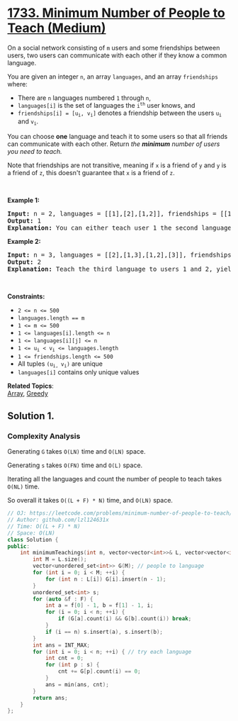 # [1733. Minimum Number of People to Teach (Medium)](https://leetcode.com/problems/minimum-number-of-people-to-teach/submissions/)

<p>On a social network consisting of <code>m</code> users and some friendships between users, two users can communicate with each other if they know a common language.</p>

<p>You are given an integer <code>n</code>, an array <code>languages</code>, and an array <code>friendships</code> where:</p>

<ul>
	<li>There are <code>n</code> languages numbered <code>1</code> through <code>n</code>,</li>
	<li><code>languages[i]</code> is the set of languages the <code>i<sup>​​​​​​th</sup></code>​​​​ user knows, and</li>
	<li><code>friendships[i] = [u<sub>​​​​​​i</sub>​​​, v<sub>​​​​​​i</sub>]</code> denotes a friendship between the users <code>u<sup>​​​​​</sup><sub>​​​​​​i</sub></code>​​​​​ and <code>v<sub>i</sub></code>.</li>
</ul>

<p>You can choose <strong>one</strong> language and teach it to some users so that all friends can communicate with each other. Return <i data-stringify-type="italic">the</i> <i><strong>minimum</strong> </i><i data-stringify-type="italic">number of users you need to teach.</i></p>
Note that friendships are not transitive, meaning if <code>x</code> is a friend of <code>y</code> and <code>y</code> is a friend of <code>z</code>, this doesn't guarantee that <code>x</code> is a friend of <code>z</code>.
<p>&nbsp;</p>
<p><strong>Example 1:</strong></p>

<pre><strong>Input:</strong> n = 2, languages = [[1],[2],[1,2]], friendships = [[1,2],[1,3],[2,3]]
<strong>Output:</strong> 1
<strong>Explanation:</strong> You can either teach user 1 the second language or user 2 the first language.
</pre>

<p><strong>Example 2:</strong></p>

<pre><strong>Input:</strong> n = 3, languages = [[2],[1,3],[1,2],[3]], friendships = [[1,4],[1,2],[3,4],[2,3]]
<strong>Output:</strong> 2
<strong>Explanation:</strong> Teach the third language to users 1 and 2, yielding two users to teach.
</pre>

<p>&nbsp;</p>
<p><strong>Constraints:</strong></p>

<ul>
	<li><code>2 &lt;= n &lt;= 500</code></li>
	<li><code>languages.length == m</code></li>
	<li><code>1 &lt;= m &lt;= 500</code></li>
	<li><code>1 &lt;= languages[i].length &lt;= n</code></li>
	<li><code>1 &lt;= languages[i][j] &lt;= n</code></li>
	<li><code>1 &lt;= u<sub>​​​​​​i</sub> &lt; v<sub>​​​​​​i</sub> &lt;= languages.length</code></li>
	<li><code>1 &lt;= friendships.length &lt;= 500</code></li>
	<li>All tuples <code>(u<sub>​​​​​i, </sub>v<sub>​​​​​​i</sub>)</code> are unique</li>
	<li><code>languages[i]</code> contains only unique values</li>
</ul>


**Related Topics**:  
[Array](https://leetcode.com/tag/array/), [Greedy](https://leetcode.com/tag/greedy/)

## Solution 1.

### Complexity Analysis

Generating `G` takes `O(LN)` time and `O(LN)` space.

Generating `s` takes `O(FN)` time and `O(L)` space.

Iterating all the languages and count the number of people to teach takes `O(NL)` time.

So overall it takes `O((L + F) * N)` time, and `O(LN)` space.

```cpp
// OJ: https://leetcode.com/problems/minimum-number-of-people-to-teach/
// Author: github.com/lzl124631x
// Time: O((L + F) * N)
// Space: O(LN)
class Solution {
public:
    int minimumTeachings(int n, vector<vector<int>>& L, vector<vector<int>>& F) {
        int M = L.size();
        vector<unordered_set<int>> G(M); // people to language
        for (int i = 0; i < M; ++i) {
            for (int n : L[i]) G[i].insert(n - 1);
        }
        unordered_set<int> s;
        for (auto &f : F) {
            int a = f[0] - 1, b = f[1] - 1, i;
            for (i = 0; i < n; ++i) {
                if (G[a].count(i) && G[b].count(i)) break;
            }
            if (i == n) s.insert(a), s.insert(b);
        }
        int ans = INT_MAX;
        for (int i = 0; i < n; ++i) { // try each language
            int cnt = 0;
            for (int p : s) {
                cnt += G[p].count(i) == 0; 
            }
            ans = min(ans, cnt);
        }
        return ans;
    }
};
```